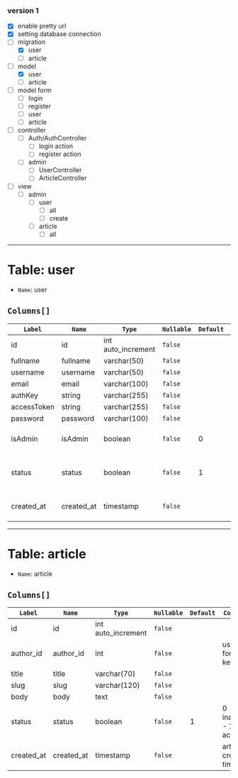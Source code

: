 ### version 1

- [x] enable pretty url
- [x] setting database connection
- [ ] migration
    - [x] user
    - [ ] article
- [ ] model
    - [x] user
    - [ ] article
- [ ] model form
    - [ ] login
    - [ ] register
    - [ ] user
    - [ ] article
- [ ] controller
    - [ ] Auth/AuthController
        -[ ] login action
        -[ ] register action
    - [ ] admin
        - [ ] UserController
        - [ ] ArticleController
- [ ] view
    - [ ] admin
        - [ ] user
            - [ ] all
            - [ ] create
        - [ ] article
            - [ ] all
    
---
# Table: user

- `Name`: user

## `Columns[]`

| `Label`    | `Name`       | `Type`             | `Nullable` | `Default` | `Comment`            |
| ---------- | ------------ | ------------------ | ---------- | --------- | -------------------- |
| id         | id           | int auto_increment | `false`    |           |                      |
| fullname   | fullname     | varchar(50)        | `false`    |           |                      |
| username   | username     | varchar(50)        | `false`    |           |                      |
| email      | email        | varchar(100)       | `false`    |           |                      |
| authKey    | string       | varchar(255)       | `false`    |           |                      |
| accessToken| string       | varchar(255)       | `false`    |           |                      |
| password   | password     | varchar(100)       | `false`    |           |                      |
| isAdmin    | isAdmin      | boolean            | `false`    |     0     |0 admin - 1 user      |
| status     | status       | boolean            | `false`    |     1     |0 inactive - 1  active|
| created_at | created_at   | timestamp          | `false`    |           |user creation time    |

---
# Table: article

- `Name`: article

## `Columns[]`

| `Label`    | `Name`       | `Type`             | `Nullable` | `Default` | `Comment`            |
| ---------- | ------------ | ------------------ | ---------- | --------- | -------------------- |
| id         | id           | int auto_increment | `false`    |           |                      |
| author_id  | author_id    | int                | `false`    |           |users foreign key     |
| title      | title        | varchar(70)        | `false`    |           |                      |
| slug       | slug         | varchar(120)       | `false`    |           |                      |
| body       | body         | text               | `false`    |           |                      |
| status     | status       | boolean            | `false`    |     1     |0 inactive - 1  active|
| created_at | created_at   | timestamp          | `false`    |           |article creation time |